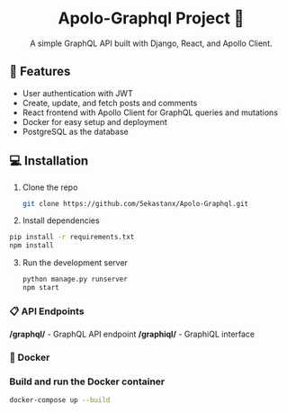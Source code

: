 <h1 align="center">Apolo-Graphql Project 🚀</h1>

<p align="center">
  A simple GraphQL API built with Django, React, and Apollo Client.
</p>

## 🚀 Features
- User authentication with JWT
- Create, update, and fetch posts and comments
- React frontend with Apollo Client for GraphQL queries and mutations
- Docker for easy setup and deployment
- PostgreSQL as the database

## 💻 Installation
1. Clone the repo
   ```bash
   git clone https://github.com/5ekastanx/Apolo-Graphql.git
2. Install dependencies
  ```bash
  pip install -r requirements.txt
  npm install
  ```
3. Run the development server
   ```bash
   python manage.py runserver
   npm start
### 📋 API Endpoints
**/graphql/** - GraphQL API endpoint
**/graphiql/** - GraphiQL interface
### 🐳 Docker
### Build and run the Docker container
  ```bash
  docker-compose up --build
```

